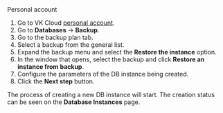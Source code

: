 <tabs>
<tablist>
<tab>Personal account</tab>
</tablist>
<tabpanel>

1. Go to VK Cloud [personal account](https://mcs.mail.ru/app/en).
1. Go to **Databases** → **Backup**.
1. Go to the backup plan tab.
1. Select a backup from the general list.
1. Expand the backup menu and select the **Restore the instance** option.
1. In the window that opens, select the backup and click **Restore an instance from backup**.
1. Configure the parameters of the DB instance being created.
1. Click the **Next step** button.

The process of creating a new DB instance will start. The creation status can be seen on the **Database Instances** page.

</tabpanel>
</tabs>

